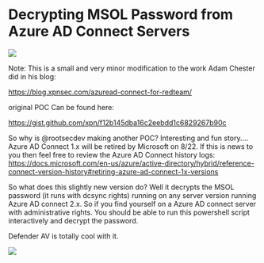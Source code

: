 # Decrypting MSOL Password from Azure AD Connect Servers

![](https://github.com/rootsecdev/Azure-Red-Team/blob/master/AzureADConnect/meme1.png)

Note: This is a small and very minor modification to the work Adam Chester did in his blog:

https://blog.xpnsec.com/azuread-connect-for-redteam/

original POC Can be found here:

https://gist.github.com/xpn/f12b145dba16c2eebdd1c6829267b90c


So why is @rootsecdev making another POC? Interesting and fun story.... Azure AD Connect 1.x will be retired by Microsoft on 8/22. If this is news to you then feel free to review the Azure AD Connect history logs: https://docs.microsoft.com/en-us/azure/active-directory/hybrid/reference-connect-version-history#retiring-azure-ad-connect-1x-versions


So what does this slightly new version do? Well it decrypts the MSOL password (it runs with dcsync rights) running on any server version running Azure AD connect 2.x. So if you find yourself on a Azure AD connect server with administrative rights. You should be able to run this powershell script interactively and decrypt the password. 

Defender AV is totally cool with it. 

![](https://github.com/rootsecdev/Azure-Red-Team/blob/master/AzureADConnect/ADConnectExploit1.png)

